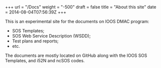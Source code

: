 +++
url = "/Docs"
weight = "-500"
draft = false
title = "About this site"
date = 2014-08-04T07:56:39Z
+++



This is an experimental site for the documents on IOOS DMAC program:

 * SOS Templates;
 * SOS Web Service Description (WSDD);
 * Test plans and reports;
 * etc.

The documents are mostly located on GitHub along with the IOOS SOS Templates, and i52N and ncSOS codes.
